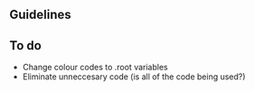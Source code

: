 ## Guidelines ##

## To do ##
- Change colour codes to .root variables
- Eliminate unneccesary code (is all of the code being used?)